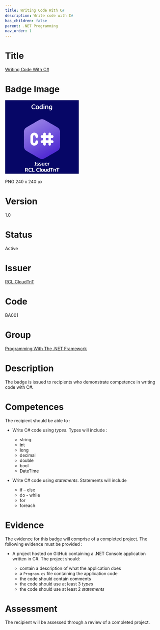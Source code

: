```yaml
---
title: Writing Code With C#
description: Write code with C#
has_children: false
parent: .NET Programming
nav_order: 1
---
```


# Title

[Writing Code With C#](./badgeClass/writing-code-with-csharp.json)

# Badge Image

![Writing Code With C#](./badgeClass/writing-code-with-csharp.png)

PNG 240 x 240 px

# Version

1.0

# Status

Active

# Issuer

[RCL CloudTnT](../issuer/profile.json)

# Code

BA001

# Group

[Programming With The .NET Framework](./net-programming.md)

# Description

The badge is issued to recipients who demonstrate competence in writing code with C#.

# Competences

The recipient should be able to :

- Write C# code using *types*. Types will include :
    - string
    - int
    - long
    - decimal
    - double
    - bool
    - DateTime

- Write C# code using *statements*. Statements will include

    - if – else
    - do - while
    - for
    - foreach

# Evidence

The evidence for this badge will comprise of a completed project. The following evidence must be provided :

- A project hosted on GitHub containing a .NET Console application written in C#. The project should:

    - contain a description of what the application does
    - a ``Program.cs`` file containing the application code
    - the code should contain comments
    - the code should use at least 3 *types*
    - the code should use at least 2 *statements*

# Assessment

The recipient will be assessed through a review of a completed project.
